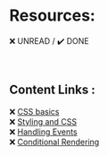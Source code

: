 # Resources:  

:x: UNREAD / :heavy_check_mark: DONE

<br>

## Content Links : 
❌ [CSS basics](https://developer.mozilla.org/en-US/docs/Learn/Getting_started_with_the_web/CSS_basics)  
❌ [Styling and CSS](https://reactjs.org/docs/faq-styling.html)  
❌ [Handling Events](https://reactjs.org/docs/handling-events.html)  
❌ [Conditional Rendering](https://reactjs.org/docs/conditional-rendering.html)  


